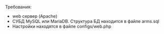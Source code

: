 Требования:
- web сервер (Apache)
- СУБД MySQL или MariaDB.
Структура БД находится в файле arms.sql
- Настройки находятся в файле configs/web.php
